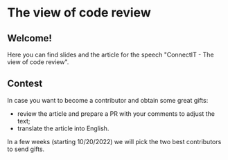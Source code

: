# The view of code review

## Welcome!

Here you can find slides and the article for the speech "ConnectIT - The view of code review".

## Сontest

In case you want to become a contributor and obtain some great gifts:
- review the article and prepare a PR with your comments to adjust the text;
- translate the article into English.

In a few weeks (starting 10/20/2022) we will pick the two best contributors to send gifts.
